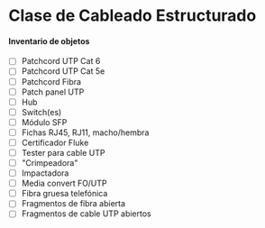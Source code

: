 Clase de Cableado Estructurado
==============================

#### Inventario de objetos

- [ ] Patchcord UTP Cat 6
- [ ] Patchcord UTP Cat 5e
- [ ] Patchcord Fibra
- [ ] Patch panel UTP
- [ ] Hub
- [ ] Switch(es)
- [ ] Módulo SFP
- [ ] Fichas RJ45, RJ11, macho/hembra
- [ ] Certificador Fluke
- [ ] Tester para cable UTP
- [ ] "Crimpeadora"
- [ ] Impactadora
- [ ] Media convert FO/UTP
- [ ] Fibra gruesa telefónica
- [ ] Fragmentos de fibra abierta
- [ ] Fragmentos de cable UTP abiertos
